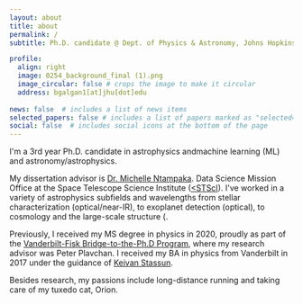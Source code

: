 ```yaml
---
layout: about
title: about
permalink: /
subtitle: Ph.D. candidate @ Dept. of Physics & Astronomy, Johns Hopkins<br><a href='https://www.stsci.edu/stsci-research/fellowships/davidsen-fellowship'>Arthur Davidsen Graduate Fellow</a> @ Space Telescope Science Institute (<a href='https://www.stsci.edu/'><STScI</a>)

profile:
  align: right
  image: 0254_background_final (1).png
  image_circular: false # crops the image to make it circular
  address: bgalgan1[at]jhu[dot]edu
    
news: false  # includes a list of news items
selected_papers: false # includes a list of papers marked as "selected={true}"
social: false  # includes social icons at the bottom of the page
---
```


I'm a 3rd year Ph.D. candidate in astrophysics andmachine learning (ML) and astronomy/astrophysics.  
  
My dissertation advisor is <a href='https://www.stsci.edu/~mntampaka/'>Dr. Michelle Ntampaka</a>. Data Science Mission Office at the Space Telescope Science Institute (<a href='https://www.stsci.edu/'><STScI</a>). I've worked in a variety of astrophysics subfields and wavelengths from stellar characterization (optical/near-IR), to exoplanet detection (optical), to cosmology and the large-scale structure (.
  
Previously, I received my MS degree in physics in 2020, proudly as part of the <a href='https://www.fisk-vanderbilt-bridge.org/'>Vanderbilt-Fisk Bridge-to-the-Ph.D Program</a>, where my research advisor was Peter Plavchan. I received my BA in physics from Vanderbilt in 2017 under the guidance of <a href='http://astro.phy.vanderbilt.edu/~stassuk/'>Keivan Stassun</a>.

Besides research, my passions include long-distance running and taking care of my tuxedo cat, Orion.
